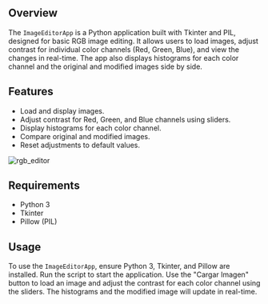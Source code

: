 ## Overview
The `ImageEditorApp` is a Python application built with Tkinter and PIL, designed for basic RGB image editing. It allows users to load images, adjust contrast for individual color channels (Red, Green, Blue), and view the changes in real-time. The app also displays histograms for each color channel and the original and modified images side by side.

## Features
- Load and display images.
- Adjust contrast for Red, Green, and Blue channels using sliders.
- Display histograms for each color channel.
- Compare original and modified images.
- Reset adjustments to default values.

![rgb_editor](https://github.com/RafaBrito008/RGB-ImageEditor/assets/94416107/a168c583-5770-46ba-b2e3-817e5a3d7969)


## Requirements
- Python 3
- Tkinter
- Pillow (PIL)

## Usage
To use the `ImageEditorApp`, ensure Python 3, Tkinter, and Pillow are installed. Run the script to start the application. Use the "Cargar Imagen" button to load an image and adjust the contrast for each color channel using the sliders. The histograms and the modified image will update in real-time.
